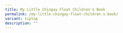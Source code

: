```yaml
---
title: My Little Chingay Float Children's Book
permalink: /my-little-chingay-float-children-s-book/
variant: tiptap
description: ""
---
```

